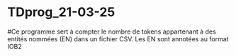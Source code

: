 # TDprog_21-03-25
#Ce programme sert à compter le nombre de tokens appartenant à des entités nommées (EN) dans un fichier CSV. Les EN sont annotées au format IOB2

